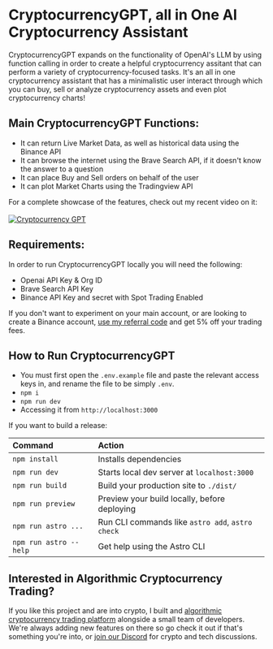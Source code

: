 # CryptocurrencyGPT, all in One AI Cryptocurrency Assistant
CryptocurrencyGPT expands on the functionality of OpenAI's LLM by using function calling in order to create a helpful cryptocurrency assitant that can perform a variety of cryptocurrency-focused tasks. It's an all in one cryptocurrency assistant that has a minimalistic user interact through which you can buy, sell or analyze cryptocurrency assets and even plot cryptocurrency charts!

## Main CryptocurrencyGPT Functions:
- It can return Live Market Data, as well as historical data using the Binance API
- It can browse the internet using the Brave Search API, if it doesn't know the answer to a question
- It can place Buy and Sell orders on behalf of the user 
- It can plot Market Charts using the Tradingview API

For a complete showcase of the features, check out my recent video on it:<br><br>
[![Cryptocurrency GPT](https://img.youtube.com/vi/tdSK1ecFfFQ/0.jpg)](https://www.youtube.com/watch?v=tdSK1ecFfFQ)


## Requirements:
In order to run CryptocurrencyGPT locally you will need the following:
- Openai API Key & Org ID
- Brave Search API Key
- Binance API Key and secret with Spot Trading Enabled

If you don't want to experiment on your main account, or are looking to create a Binance account, [use my referral code](https://accounts.binance.info/register?ref=WDHQGYKS) and get 5% off your trading fees.

## How to Run CryptocurrencyGPT

* You must first open the `.env.example` file and paste the relevant access keys in, and rename the file to be simply `.env`. 
* `npm i`
* `npm run dev`
*  Accessing it from `http://localhost:3000`


If you want to build a release: 

| Command                | Action                                           |
| :--------------------- | :----------------------------------------------- |
| `npm install`          | Installs dependencies                            |
| `npm run dev`          | Starts local dev server at `localhost:3000`      |
| `npm run build`        | Build your production site to `./dist/`          |
| `npm run preview`      | Preview your build locally, before deploying     |
| `npm run astro ...`    | Run CLI commands like `astro add`, `astro check` |
| `npm run astro --help` | Get help using the Astro CLI                     |


## Interested in Algorithmic Cryptocurrency Trading?
If you like this project and are into crypto, I built and [algorithmic cryptocurrency trading platform](https://aesircrypto.com) alongside a small team of developers. We're always adding new features on there so go check it out if that's something you're into, or [join our Discord](https://discord.gg/jmqr7SvXVM) for crypto and tech discussions.